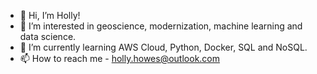 - 👋 Hi, I’m Holly!
- 👀 I’m interested in geoscience, modernization, machine learning and data science.
- 🌱 I’m currently learning AWS Cloud, Python, Docker, SQL and NoSQL. 
- 📫 How to reach me - holly.howes@outlook.com

<!---
hollyhowes/hollyhowes is a ✨ special ✨ repository because its `README.md` (this file) appears on your GitHub profile.
You can click the Preview link to take a look at your changes.
--->
